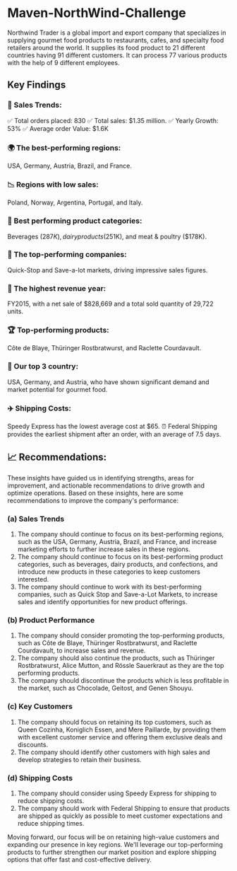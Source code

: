 # Maven-NorthWind-Challenge
Northwind Trader is a global import and export company that specializes in supplying gourmet food products to restaurants, cafes, and specialty food retailers around the world.   It supplies its food product to 21 different countries having 91 different customers.  It can process 77 various products with the help of 9 different employees.


## Key Findings
### 📅 Sales Trends: 
✅ Total orders placed: 830 
✅ Total sales: $1.35 million.
✅ Yearly Growth: 53%
✅ Average order Value: $1.6K

### 🌍 The best-performing regions: 
USA, Germany, Austria, Brazil, and France. 

### 📉 Regions with low sales: 
Poland, Norway, Argentina, Portugal, and Italy.

### 💼 Best performing product categories: 
Beverages ($287K), dairy products ($251K), and meat & poultry ($178K). 

### 💪 The top-performing companies: 
Quick-Stop and Save-a-lot markets, driving impressive sales figures.

### 📅 The highest revenue year: 
FY2015, with a net sale of $828,669 and a total sold quantity of 29,722 units.

### 🏆 Top-performing products: 
Côte de Blaye, Thüringer Rostbratwurst, and Raclette Courdavault. 

### 🤝 Our top 3 country: 
USA, Germany, and Austria, who have shown significant demand and market potential for gourmet food.

### ✈️ Shipping Costs:  
Speedy Express has the lowest average cost at $65. ⏰ Federal Shipping provides the earliest shipment after an order, with an average of 7.5 days.
 

## 📈 Recommendations:
These insights have guided us in identifying strengths, areas for improvement, and actionable recommendations to drive growth and optimize operations. Based on these insights, here are some recommendations to improve the company's performance:

### (a) Sales Trends
1.	The company should continue to focus on its best-performing regions, such as the USA, Germany, Austria, Brazil, and France, and increase marketing efforts to further increase sales in these regions.
2.	The company should continue to focus on its best-performing product categories, such as beverages, dairy products, and confections, and introduce new products in these categories to keep customers interested.
3.	The company should continue to work with its best-performing companies, such as Quick Stop and Save-a-Lot Markets, to increase sales and identify opportunities for new product offerings.

### (b) Product Performance
1.	The company should consider promoting the top-performing products, such as Côte de Blaye, Thüringer Rostbratwurst, and Raclette Courdavault, to increase sales and revenue.
2.	The company should also continue the products, such as Thüringer Rostbratwurst, Alice Mutton, and Rössle Sauerkraut as they are the top performing products.
3.	The company should discontinue the products which is less profitable in the market, such as Chocolade, Geitost, and Genen Shouyu.

### (c) Key Customers
1.	The company should focus on retaining its top customers, such as Queen Cozinha, Koniglich Essen, and Mere Paillarde, by providing them with excellent customer service and offering them exclusive deals and discounts.
2.	The company should identify other customers with high sales and develop strategies to retain their business.

### (d) Shipping Costs
1.	The company should consider using Speedy Express for shipping to reduce shipping costs.
2.	The company should work with Federal Shipping to ensure that products are shipped as quickly as possible to meet customer expectations and reduce shipping times.

Moving forward, our focus will be on retaining high-value customers and expanding our presence in key regions. We'll leverage our top-performing products to further strengthen our market position and explore shipping options that offer fast and cost-effective delivery.
